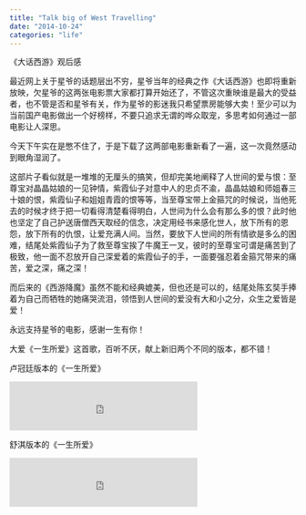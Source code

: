 ```yaml
---
title: "Talk big of West Travelling"
date: "2014-10-24"
categories: "life"
---
```

《大话西游》观后感 <!--more-->

最近网上关于星爷的话题层出不穷，星爷当年的经典之作《大话西游》也即将重新放映，欠星爷的这两张电影票大家都打算开始还了，不管这次重映谁是最大的受益者，也不管是否和星爷有关，作为星爷的影迷我只希望票房能够大卖！至少可以为当前国产电影做出一个好榜样，不要只追求无谓的哗众取宠，多思考如何通过一部电影让人深思。

今天下午实在是憋不住了，于是下载了这两部电影重新看了一遍，这一次竟然感动到眼角湿润了。

这部片子看似就是一堆堆的无厘头的搞笑，但却完美地阐释了人世间的爱与恨：至尊宝对晶晶姑娘的一见钟情，紫霞仙子对意中人的忠贞不渝，晶晶姑娘和师姐春三十娘的恨，紫霞仙子和姐姐青霞的恨等等，当至尊宝带上金箍咒的时候说，当他死去的时候才终于把一切看得清楚看得明白，人世间为什么会有那么多的恨？此时他也坚定了自己护送唐僧西天取经的信念，决定用经书来感化世人，放下所有的恩怨，放下所有的仇恨，让爱充满人间。当然，要放下人世间的所有情欲是多么的困难，结尾处紫霞仙子为了救至尊宝挨了牛魔王一叉，彼时的至尊宝可谓是痛苦到了极致，他一面不忍放开自己深爱着的紫霞仙子的手，一面要强忍着金箍咒带来的痛苦，爱之深，痛之深！

而后来的《西游降魔》虽然不能和经典媲美，但也还是可以的，结尾处陈玄奘手捧着为自己而牺牲的她痛哭流泪，领悟到人世间的爱没有大和小之分，众生之爱皆是爱！

永远支持星爷的电影，感谢一生有你！

大爱《一生所爱》这首歌，百听不厌，献上新旧两个不同的版本，都不错！

卢冠廷版本的《一生所爱》

<iframe frameborder="no" border="0" marginwidth="0" marginheight="0" width=330 height=86 src="http://music.163.com/outchain/player?type=2&id=32785700&auto=0&height=66"></iframe>

<!-- <audio width="300" height="32"
style="margin: auto; top: 0; right: 0; bottom: 0; left: 0;"
controls="controls"
autoplay="autoplay"
name="media"
src="/music/loveforever-old.mp3">
</audio> -->

舒淇版本的《一生所爱》

<iframe frameborder="no" border="0" marginwidth="0" marginheight="0" width=330 height=86 src="http://music.163.com/outchain/player?type=2&id=25727660&auto=1&height=66"></iframe>

<!-- <audio width="300" height="32"
style="margin: auto; top: 0; right: 0; bottom: 0; left: 0;"
controls="controls"
autoplay="autoplay"
name="media"
src="/music/loveforever-old.mp3">
</audio> -->

